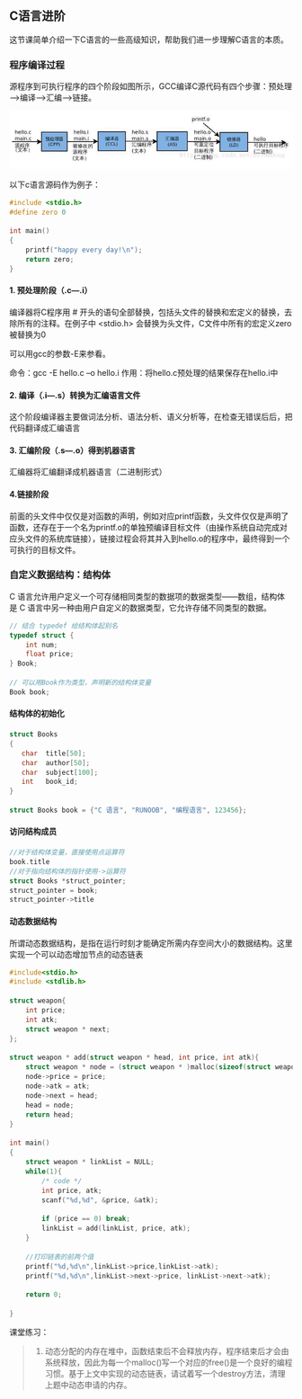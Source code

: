 ## C语言进阶

这节课简单介绍一下C语言的一些高级知识，帮助我们进一步理解C语言的本质。

### 程序编译过程

源程序到可执行程序的四个阶段如图所示，GCC编译C源代码有四个步骤：预处理—->编译—->汇编—->链接。

![编译](../imgs/compile.png)

以下c语言源码作为例子：

```c
#include <stdio.h>
#define	zero 0

int main()
{
    printf("happy every day!\n");
    return zero;
}
```

#### 1. 预处理阶段（.c—.i）

编译器将C程序用 # 开头的语句全部替换，包括头文件的替换和宏定义的替换，去除所有的注释。在例子中 <stdio.h> 会替换为头文件，C文件中所有的宏定义zero被替换为0

可以用gcc的参数-E来参看。

命令：gcc -E hello.c  –o hello.i
作用：将hello.c预处理的结果保存在hello.i中 

#### 2. 编译（.i—.s）转换为汇编语言文件
这个阶段编译器主要做词法分析、语法分析、语义分析等，在检查无错误后后，把代码翻译成汇编语言

#### 3. 汇编阶段（.s—.o）得到机器语言

汇编器将汇编翻译成机器语言（二进制形式）

#### 4.链接阶段

前面的头文件中仅仅是对函数的声明，例如对应printf函数，头文件仅仅是声明了函数，还存在于一个名为printf.o的单独预编译目标文件（由操作系统自动完成对应头文件的系统库链接），链接过程会将其并入到hello.o的程序中，最终得到一个可执行的目标文件。

### 自定义数据结构：结构体

C 语言允许用户定义一个可存储相同类型的数据项的数据类型——数组，结构体是 C 语言中另一种由用户自定义的数据类型，它允许存储不同类型的数据。

```c
// 结合 typedef 给结构体起别名
typedef struct {
    int num;
    float price;
} Book;

// 可以用Book作为类型，声明新的结构体变量 
Book book;
```

#### 结构体的初始化
```c
struct Books
{
   char  title[50];
   char  author[50];
   char  subject[100];
   int   book_id;
} 

struct Books book = {"C 语言", "RUNOOB", "编程语言", 123456};
```

#### 访问结构成员
```c
//对于结构体变量，直接使用点运算符
book.title
//对于指向结构体的指针使用->运算符 
struct Books *struct_pointer;
struct_pointer = book;
struct_pointer->title 
```

#### 动态数据结构

所谓动态数据结构，是指在运行时刻才能确定所需内存空间大小的数据结构。这里实现一个可以动态增加节点的动态链表

```c
#include<stdio.h>
#include <stdlib.h>

struct weapon{
    int price;
    int atk;
    struct weapon * next;
};
 
struct weapon * add(struct weapon * head, int price, int atk){
    struct weapon * node = (struct weapon * )malloc(sizeof(struct weapon));
    node->price = price;
    node->atk = atk;
    node->next = head;
    head = node;
    return head;
}
 
int main()
{
    struct weapon * linkList = NULL;
    while(1){
        /* code */
        int price, atk;
        scanf("%d,%d", &price, &atk);

        if (price == 0) break;
        linkList = add(linkList, price, atk);
    }
    
    //打印链表的前两个值
    printf("%d,%d\n",linkList->price,linkList->atk);
    printf("%d,%d\n",linkList->next->price, linkList->next->atk);

    return 0;

}
```

课堂练习：

> 1. 动态分配的内存在堆中，函数结束后不会释放内存，程序结束后才会由系统释放，因此为每一个malloc()写一个对应的free()是一个良好的编程习惯。基于上文中实现的动态链表，请试着写一个destroy方法，清理上题中动态申请的内存。
